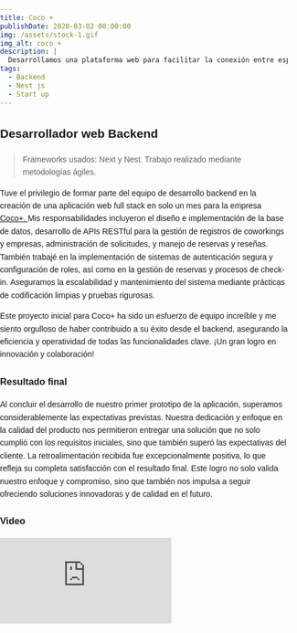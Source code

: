 ```yaml
---
title: Coco +
publishDate: 2020-03-02 00:00:00
img: /assets/stock-1.gif
img_alt: coco +
description: |
  Desarrollamos una plataforma web para facilitar la conexión entre espacios de coworking y empresas, ofreciendo un ambiente colaborativo y flexible para el crecimiento empresarial.
tags:
  - Backend
  - Nest js
  - Start up
---
```


## Desarrollador web Backend

> Frameworks usados: Next y Nest. Trabajo realizado mediante metodologías ágiles.

Tuve el privilegio de formar parte del equipo de desarrollo backend en la creación de una aplicación web full stack en solo un mes para la empresa <a href="https://www.linkedin.com/company/cocolatam/?lipi=urn%3Ali%3Apage%3Ad_flagship3_search_srp_all%3BoL8%2FWlFIRqugjIRgUoH9yw%3D%3D">Coco+. </a> Mis responsabilidades incluyeron el diseño e implementación de la base de datos, desarrollo de APIs RESTful para la gestión de registros de coworkings y empresas, administración de solicitudes, y manejo de reservas y reseñas. También trabajé en la implementación de sistemas de autenticación segura y configuración de roles, así como en la gestión de reservas y procesos de check-in. Aseguramos la escalabilidad y mantenimiento del sistema mediante prácticas de codificación limpias y pruebas rigurosas.

Este proyecto inicial para Coco+ ha sido un esfuerzo de equipo increíble y me siento orgulloso de haber contribuido a su éxito desde el backend, asegurando la eficiencia y operatividad de todas las funcionalidades clave. ¡Un gran logro en innovación y colaboración! 

### Resultado final

Al concluir el desarrollo de nuestro primer prototipo de la aplicación, superamos considerablemente las expectativas previstas. Nuestra dedicación y enfoque en la calidad del producto nos permitieron entregar una solución que no solo cumplió con los requisitos iniciales, sino que también superó las expectativas del cliente. La retroalimentación recibida fue excepcionalmente positiva, lo que refleja su completa satisfacción con el resultado final. Este logro no solo valida nuestro enfoque y compromiso, sino que también nos impulsa a seguir ofreciendo soluciones innovadoras y de calidad en el futuro.

### Video

<iframe  src="https://www.youtube.com/embed/LNkUfo6lnWY?si=7JTY2o8MAoIRLmYo" title="YouTube video player" frameborder="0" allow="accelerometer; autoplay; clipboard-write; encrypted-media; gyroscope; picture-in-picture; web-share" referrerpolicy="strict-origin-when-cross-origin" allowfullscreen></iframe>

<style>
  body {
    font-family: Arial, sans-serif;
    margin: 0;
    padding: 0;
    line-height: 1.6;
    background-color: transparent;
   
  }

  .content {
    max-width: 800px;
    margin: 20px auto;
    padding: 20px;
    background: transparent;
    border-radius: 10px;
    box-shadow: 0 0 10px rgba(0, 0, 0, 0.1);
  }

   

  @media (max-width: 600px) {
    .content {
      margin: 10px;
      padding: 15px;
    }

    h2 {
      font-size: 1.5rem;
    }

    h3 {
      font-size: 1.25rem;
    }

    p {
      font-size: 1rem;
    }

    .video-container {
      padding-bottom: 75%; /* 4:3 ratio */
    }
  }

  @media (max-width: 320px) {
    h2 {
      font-size: 1.25rem;
    }

    h3 {
      font-size: 1rem;
    }

    p {
      font-size: 0.875rem;
    }
  }
</style>
